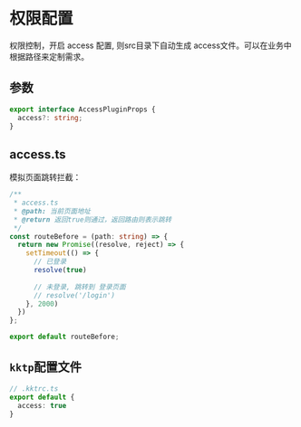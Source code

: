 权限配置
====

权限控制，开启 access 配置, 则src目录下自动生成 access文件。可以在业务中根据路径来定制需求。

## 参数

```ts
export interface AccessPluginProps {
  access?: string;
}

```

## access.ts

模拟页面跳转拦截：

```ts
/**
 * access.ts
 * @path: 当前页面地址
 * @return 返回true则通过，返回路由则表示跳转
 */
const routeBefore = (path: string) => {
  return new Promise((resolve, reject) => {
    setTimeout(() => {
      // 已登录
      resolve(true)
      
      // 未登录, 跳转到 登录页面
      // resolve('/login')
    }, 2000)
  })
};

export default routeBefore;
```

## `kktp`配置文件

```ts
// .kktrc.ts
export default {
  access: true
}
```
